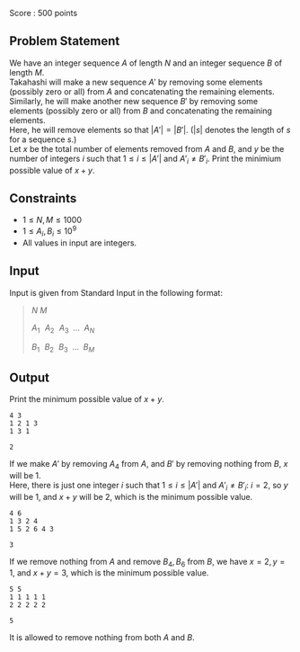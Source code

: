 Score : $500$ points

## Problem Statement

We have an integer sequence $A$ of length $N$ and an integer sequence $B$ of length $M$.<br>
Takahashi will make a new sequence $A'$ by removing some elements (possibly zero or all) from $A$ and concatenating the remaining elements.<br>
Similarly, he will make another new sequence $B'$ by removing some elements (possibly zero or all) from $B$ and concatenating the remaining elements.<br>
Here, he will remove elements so that $|A'| = |B'|$. ($|s|$ denotes the length of $s$ for a sequence $s$.)<br>
Let $x$ be the total number of elements removed from $A$ and $B$, and $y$ be the number of integers $i$ such that $1 \le i \le |A'|$ and ${A'}_i \neq {B'}_i$. Print the minimium possible value of $x + y$.

## Constraints

- $1 \le N, M \le 1000$
- $1 \le A_i, B_i \le 10^9$
- All values in input are integers.

## Input

Input is given from Standard Input in the following format:

> $N$ $M$
> 
> $A_1 \hspace{7pt} A_2 \hspace{7pt} A_3 \hspace{5pt} \dots \hspace{5pt} A_N$
> 
> $B_1 \hspace{7pt} B_2 \hspace{7pt} B_3 \hspace{5pt} \dots \hspace{5pt} B_M$

## Output

Print the minimum possible value of $x + y$.  

```input1
4 3
1 2 1 3
1 3 1
```

```output1
2
```

If we make $A'$ by removing $A_4$ from $A$, and $B'$ by removing nothing from $B$, $x$ will be $1$.<br>
Here, there is just one integer $i$ such that $1 \le i \le |A'|$ and ${A'}_i \neq {B'}_i$: $i = 2$, so $y$ will be $1$, and $x + y$ will be $2$, which is the minimum possible value.

```input2
4 6
1 3 2 4
1 5 2 6 4 3
```

```output2
3
```

If we remove nothing from $A$ and remove $B_4, B_6$ from $B$, we have $x = 2, y = 1$, and $x + y = 3$, which is the minimum possible value.

```input3
5 5
1 1 1 1 1
2 2 2 2 2
```

```output3
5
```

It is allowed to remove nothing from both $A$ and $B$.